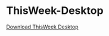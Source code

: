 # ThisWeek-Desktop

[Download ThisWeek Desktop](https://github.com/ThisWeek-AI/ThisWeek-Desktop/releases/tag/prod)
